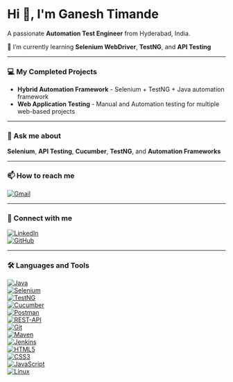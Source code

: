 # Hi 👋, I'm Ganesh Timande

A passionate **Automation Test Engineer** from Hyderabad, India.  

🌱 I’m currently learning **Selenium WebDriver**, **TestNG**, and **API Testing**  

---

### 💻 My Completed Projects
- **Hybrid Automation Framework** - Selenium + TestNG + Java automation framework  
- **Web Application Testing** - Manual and Automation testing for multiple web-based projects  

---

### 💬 Ask me about
**Selenium**, **API Testing**, **Cucumber**, **TestNG**, and **Automation Frameworks**  

---

### 📫 How to reach me
[![Gmail](https://img.shields.io/badge/Gmail-D14836?style=flat&logo=gmail&logoColor=white)](mailto:ganeshtimande9@gmail.com)  

---

### 🔗 Connect with me
[![LinkedIn](https://img.shields.io/badge/LinkedIn-0A66C2?style=flat&logo=linkedin&logoColor=white)](https://www.linkedin.com/in/ganesh-timande/)  
[![GitHub](https://img.shields.io/badge/GitHub-181717?style=flat&logo=github&logoColor=white)](https://github.com/GaneshTimande)  

---

### 🛠 Languages and Tools
[![Java](https://img.shields.io/badge/Java-ED8B00?style=flat&logo=java&logoColor=white)]()  
[![Selenium](https://img.shields.io/badge/Selenium-43B02A?style=flat&logo=selenium&logoColor=white)]()  
[![TestNG](https://img.shields.io/badge/TestNG-0DB6F3?style=flat&logo=TestNG&logoColor=white)]()  
[![Cucumber](https://img.shields.io/badge/Cucumber-39A833?style=flat&logo=cucumber&logoColor=white)]()  
[![Postman](https://img.shields.io/badge/Postman-FF6C37?style=flat&logo=postman&logoColor=white)]()  
[![REST-API](https://img.shields.io/badge/REST--API-4BC0F0?style=flat&logo=rest-api&logoColor=white)]()  
[![Git](https://img.shields.io/badge/Git-F05032?style=flat&logo=git&logoColor=white)]()  
[![Maven](https://img.shields.io/badge/Maven-C71A36?style=flat&logo=apachemaven&logoColor=white)]()  
[![Jenkins](https://img.shields.io/badge/Jenkins-D24939?style=flat&logo=jenkins&logoColor=white)]()  
[![HTML5](https://img.shields.io/badge/HTML5-E34F26?style=flat&logo=html5&logoColor=white)]()  
[![CSS3](https://img.shields.io/badge/CSS3-1572B6?style=flat&logo=css3&logoColor=white)]()  
[![JavaScript](https://img.shields.io/badge/JavaScript-F7DF1E?style=flat&logo=javascript&logoColor=black)]()  
[![Linux](https://img.shields.io/badge/Linux-FCC624?style=flat&logo=linux&logoColor=black)]()
